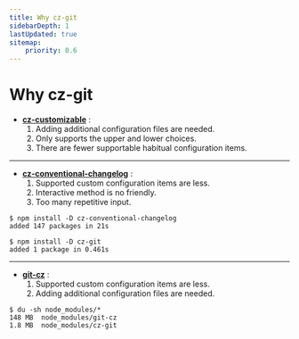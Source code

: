```yaml
---
title: Why cz-git
sidebarDepth: 1
lastUpdated: true
sitemap:
    priority: 0.6
---
```


# Why cz-git

- [**cz-customizable**](https://github.com/leoforfree/cz-customizable) :
  1. Adding additional configuration files are needed.
  2. Only supports the upper and lower choices.
  3. There are fewer supportable habitual configuration items.

---

- [**cz-conventional-changelog**](https://github.com/commitizen/cz-conventional-changelog) :
  1. Supported custom configuration items are less.
  2. Interactive method is no friendly.
  3. Too many repetitive input.

```sh{4}
$ npm install -D cz-conventional-changelog
added 147 packages in 21s

$ npm install -D cz-git
added 1 package in 0.461s
```

---

- [**git-cz**](https://github.com/streamich/git-cz) :
  1. Supported custom configuration items are less.
  2. Adding additional configuration files are needed.

```sh{3}
$ du -sh node_modules/*
148 MB	node_modules/git-cz
1.8 MB	node_modules/cz-git
```
